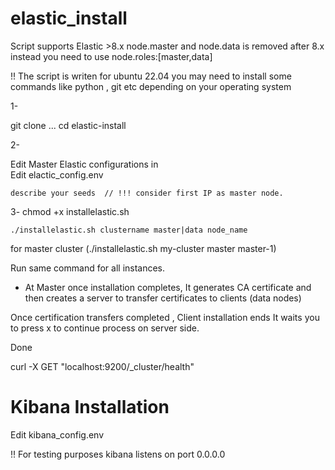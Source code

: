 # elastic_install
Script supports Elastic >8.x
node.master and node.data is removed after 8.x
instead you need to use node.roles:[master,data]


!! The script is writen for ubuntu 22.04 
you may need to install some commands like python , git etc depending on your operating system 

1- 

git clone ...
cd elastic-install


2-

Edit Master Elastic configurations in  
  Edit elactic_config.env


    describe your seeds  // !!! consider first IP as master node. 


3-
chmod +x installelastic.sh

    ./installelastic.sh clustername master|data node_name

for master cluster  (./installelastic.sh my-cluster master master-1)

Run same command for all instances. 

* At Master once installation completes, It generates CA certificate and  then creates a server to transfer certificates to clients (data nodes)

Once certification transfers completed , Client installation ends  It waits you to press  x to continue process on server side. 


Done

curl -X GET "localhost:9200/_cluster/health"

# Kibana  Installation
   Edit kibana_config.env


!! For testing purposes kibana listens on port 0.0.0.0 

